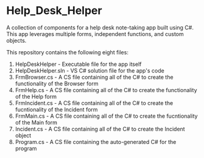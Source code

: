 # Help_Desk_Helper
A collection of components for a help desk note-taking app built using C#. This app leverages multiple forms, independent functions, and custom objects.

This repository contains the following eight files:

  1. HelpDeskHelper - Executable file for the app itself
  2. HelpDeskHelper.sln - VS C# solution file for the app's code
  3. FrmBrowser.cs - A CS file containing all of the C# to create the functionality of the Browser form
  4. FrmHelp.cs - A CS file containing all of the C# to create the functionality of the Help form
  5. FrmIncident.cs - A CS file containing all of the C# to create the fucntionality of the Incident form
  6. FrmMain.cs - A CS file containing all of the C# to create the fucntionality of the Main form
  7. Incident.cs - A CS file containing all of the C# to create the Incident object
  8. Program.cs - A CS file containing the auto-generated C# for the program

